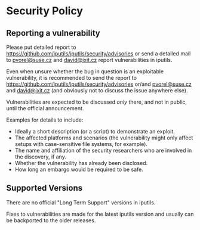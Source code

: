 # Security Policy

## Reporting a vulnerability

Please put detailed report to
https://github.com/iputils/iputils/security/advisories
or send a detailed mail to pvorel@suse.cz and david@ixit.cz
report vulnerabilities in iputils.

Even when unsure whether the bug in question is an exploitable
vulnerability, it is recommended to send the report to
https://github.com/iputils/iputils/security/advisories or/and
pvorel@suse.cz and david@ixit.cz (and obviously not to discuss the
issue anywhere else).

Vulnerabilities are expected to be discussed _only_ there, and not in public,
until the official announcement.

Examples for details to include:

- Ideally a short description (or a script) to demonstrate an
  exploit.
- The affected platforms and scenarios (the vulnerability might
  only affect setups with case-sensitive file systems, for
  example).
- The name and affiliation of the security researchers who are
  involved in the discovery, if any.
- Whether the vulnerability has already been disclosed.
- How long an embargo would be required to be safe.

## Supported Versions

There are no official "Long Term Support" versions in iputils.

Fixes to vulnerabilities are made for the latest iputils version
and usually can be backported to the older releases.
